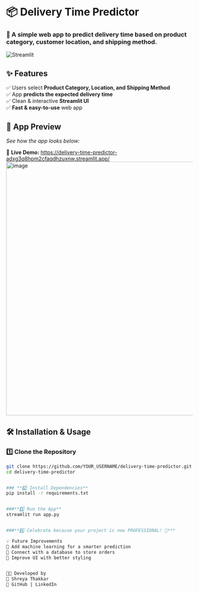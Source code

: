 # 📦 Delivery Time Predictor

### 🚀 A simple web app to predict delivery time based on product category, customer location, and shipping method.

![Streamlit](https://img.shields.io/badge/Built%20with-Streamlit-red?style=for-the-badge)

## ✨ Features
✅ Users select **Product Category, Location, and Shipping Method**  
✅ App **predicts the expected delivery time**  
✅ Clean & interactive **Streamlit UI**  
✅ **Fast & easy-to-use** web app  


## 📸 App Preview
_See how the app looks below:_  

🔗 **Live Demo:**  https://delivery-time-predictor-adxg3q8hpm2cfaqdhzuxnw.streamlit.app/
<img width="686" alt="image" src="https://github.com/user-attachments/assets/b46cf79c-c0d4-44f4-b3d7-abe252e2b8ee" />


## 🛠️ Installation & Usage
### **1️⃣ Clone the Repository**
```sh
git clone https://github.com/YOUR_USERNAME/delivery-time-predictor.git
cd delivery-time-predictor


### **2️⃣ Install Dependencies**
pip install -r requirements.txt


###**3️⃣ Run the App**
streamlit run app.py


###**4️⃣ Celebrate because your project is now PROFESSIONAL! 🎉***

💡 Future Improvements
🔹 Add machine learning for a smarter prediction
🔹 Connect with a database to store orders
🔹 Improve UI with better styling


👩‍💻 Developed by
💙 Shreya Thakkar
🔗 GitHub | LinkedIn

